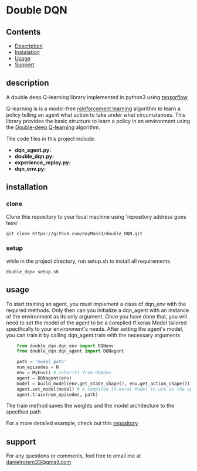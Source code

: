 Double DQN
=====

Contents
--------

* [Description](#description)
* [Instalation](#installation)
* [Usage](#usage)
* [Support](#support)

description
-----------
A double deep Q-learning library implemented in python3 using [tensorflow](https://www.tensorflow.org/)

Q-learning is is a model-free [reinforcement learning](https://en.wikipedia.org/wiki/Reinforcement_learning) algorithm 
to learn a policy telling an agent what action to take under what circumstances. 
This library provides the basic structure to learn a policy in an environment using the 
[Double-deep Q-learning](https://arxiv.org/pdf/1509.06461.pdf) algorithm.
 
The code files in this project include: 
- **dqn_agent.py:**
- **double_dqn.py:** 
- **experience_replay.py:** 
- **dqn_env.py:** 
 
installation
--------

### clone
Clone this repository to your local machine using 'repository address goes here'
            
    git clone https://github.com/dayMan33/double_DQN.git

### setup 
while in the project directory, run setup.sh to install all requirements.

    double_dqn> setup.sh

usage
-----
To start training an agent, you must implement a class of dqn_env with the required methods. Only then can you 
initialize a dqn_agent with an instance of the environment as its only argument. Once you have done that, you will need
to set the model of the agent to be a compiled tf.keras Model tailored specifically to your environment's needs. 
After setting the agent's model, you can train it by calling dqn_agent.train with the necessary arguments
 
```python
    from double_dqn.dqn_env import DQNenv
    from double_dqn.dqn_agent import DQNagent

    path = 'model_path'
    num_episodes = N
    env = MyEnv() # Inherits from DQNenv
    agent = DQNagent(env)
    model = build_model(env.get_state_shape(), env.get_action_shape())
    agent.set_model(model) # A compiled tf.keral Model to use as the agent's NN.
    agent.train(num_episodes, path)
```
    
The train method saves the weights and the model architecture to the specified path

For a more detailed example, check out this [repository](https://github.com/dayMan33/double_dqn_usage.git)

support
-------
For any questions or comments, feel free to email me at danielrotem33@gmail.com



